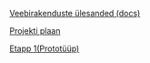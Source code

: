 [Veebirakenduste ülesanded (docs)](https://docs.google.com/document/d/1pExFcZu_y9x3UDy1xBAU9FK8_Z-lYsKvJCy-fiHFd60/edit?usp=sharing)

[Projekti plaan](https://bitbucket.org/bestestmen/aalosesto72/wiki/Projekti%20Plaan)

[Etapp 1(Prototüüp)](https://bitbucket.org/bestestmen/aalosesto72/wiki/Etapp%201)
